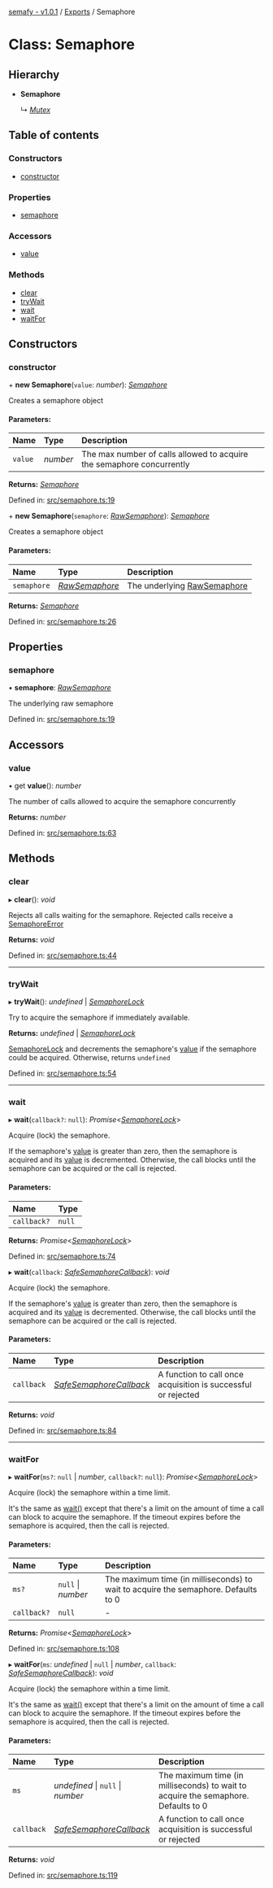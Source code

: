 [semafy - v1.0.1](../README.md) / [Exports](../modules.md) / Semaphore

# Class: Semaphore

## Hierarchy

* **Semaphore**

  ↳ [*Mutex*](mutex.md)

## Table of contents

### Constructors

- [constructor](semaphore.md#constructor)

### Properties

- [semaphore](semaphore.md#semaphore)

### Accessors

- [value](semaphore.md#value)

### Methods

- [clear](semaphore.md#clear)
- [tryWait](semaphore.md#trywait)
- [wait](semaphore.md#wait)
- [waitFor](semaphore.md#waitfor)

## Constructors

### constructor

\+ **new Semaphore**(`value`: *number*): [*Semaphore*](semaphore.md)

Creates a semaphore object

#### Parameters:

| Name | Type | Description |
| :------ | :------ | :------ |
| `value` | *number* | The max number of calls allowed to acquire the semaphore concurrently |

**Returns:** [*Semaphore*](semaphore.md)

Defined in: [src/semaphore.ts:19](https://github.com/havelessbemore/semafy/blob/03d6228/src/semaphore.ts#L19)

\+ **new Semaphore**(`semaphore`: [*RawSemaphore*](rawsemaphore.md)): [*Semaphore*](semaphore.md)

Creates a semaphore object

#### Parameters:

| Name | Type | Description |
| :------ | :------ | :------ |
| `semaphore` | [*RawSemaphore*](rawsemaphore.md) | The underlying [RawSemaphore](rawsemaphore.md) |

**Returns:** [*Semaphore*](semaphore.md)

Defined in: [src/semaphore.ts:26](https://github.com/havelessbemore/semafy/blob/03d6228/src/semaphore.ts#L26)

## Properties

### semaphore

• **semaphore**: [*RawSemaphore*](rawsemaphore.md)

The underlying raw semaphore

Defined in: [src/semaphore.ts:19](https://github.com/havelessbemore/semafy/blob/03d6228/src/semaphore.ts#L19)

## Accessors

### value

• get **value**(): *number*

The number of calls allowed to acquire the semaphore concurrently

**Returns:** *number*

Defined in: [src/semaphore.ts:63](https://github.com/havelessbemore/semafy/blob/03d6228/src/semaphore.ts#L63)

## Methods

### clear

▸ **clear**(): *void*

Rejects all calls waiting for the semaphore. Rejected calls receive a [SemaphoreError](semaphoreerror.md)

**Returns:** *void*

Defined in: [src/semaphore.ts:44](https://github.com/havelessbemore/semafy/blob/03d6228/src/semaphore.ts#L44)

___

### tryWait

▸ **tryWait**(): *undefined* \| [*SemaphoreLock*](semaphorelock.md)

Try to acquire the semaphore if immediately available.

**Returns:** *undefined* \| [*SemaphoreLock*](semaphorelock.md)

[SemaphoreLock](semaphorelock.md) and decrements the semaphore's [value](semaphore.md#value) if the semaphore could be acquired.
Otherwise, returns `undefined`

Defined in: [src/semaphore.ts:54](https://github.com/havelessbemore/semafy/blob/03d6228/src/semaphore.ts#L54)

___

### wait

▸ **wait**(`callback?`: ``null``): *Promise*<[*SemaphoreLock*](semaphorelock.md)\>

Acquire (lock) the semaphore.

If the semaphore's [value](semaphore.md#value) is greater than zero, then the semaphore is acquired
and its [value](semaphore.md#value) is decremented. Otherwise, the call blocks until the semaphore
can be acquired or the call is rejected.

#### Parameters:

| Name | Type |
| :------ | :------ |
| `callback?` | ``null`` |

**Returns:** *Promise*<[*SemaphoreLock*](semaphorelock.md)\>

Defined in: [src/semaphore.ts:74](https://github.com/havelessbemore/semafy/blob/03d6228/src/semaphore.ts#L74)

▸ **wait**(`callback`: [*SafeSemaphoreCallback*](../interfaces/safesemaphorecallback.md)): *void*

Acquire (lock) the semaphore.

If the semaphore's [value](semaphore.md#value) is greater than zero, then the semaphore is acquired
and its [value](semaphore.md#value) is decremented. Otherwise, the call blocks until the semaphore
can be acquired or the call is rejected.

#### Parameters:

| Name | Type | Description |
| :------ | :------ | :------ |
| `callback` | [*SafeSemaphoreCallback*](../interfaces/safesemaphorecallback.md) | A function to call once acquisition is successful or rejected |

**Returns:** *void*

Defined in: [src/semaphore.ts:84](https://github.com/havelessbemore/semafy/blob/03d6228/src/semaphore.ts#L84)

___

### waitFor

▸ **waitFor**(`ms?`: ``null`` \| *number*, `callback?`: ``null``): *Promise*<[*SemaphoreLock*](semaphorelock.md)\>

Acquire (lock) the semaphore within a time limit.

It's the same as [wait()](semaphore.md#wait) except that there's a limit on the amount of time a call
can block to acquire the semaphore. If the timeout expires before the semaphore is
acquired, then the call is rejected.

#### Parameters:

| Name | Type | Description |
| :------ | :------ | :------ |
| `ms?` | ``null`` \| *number* | The maximum time (in milliseconds) to wait to acquire the semaphore. Defaults to 0 |
| `callback?` | ``null`` | - |

**Returns:** *Promise*<[*SemaphoreLock*](semaphorelock.md)\>

Defined in: [src/semaphore.ts:108](https://github.com/havelessbemore/semafy/blob/03d6228/src/semaphore.ts#L108)

▸ **waitFor**(`ms`: *undefined* \| ``null`` \| *number*, `callback`: [*SafeSemaphoreCallback*](../interfaces/safesemaphorecallback.md)): *void*

Acquire (lock) the semaphore within a time limit.

It's the same as [wait()](semaphore.md#wait) except that there's a limit on the amount of time a call
can block to acquire the semaphore. If the timeout expires before the semaphore is
acquired, then the call is rejected.

#### Parameters:

| Name | Type | Description |
| :------ | :------ | :------ |
| `ms` | *undefined* \| ``null`` \| *number* | The maximum time (in milliseconds) to wait to acquire the semaphore. Defaults to 0 |
| `callback` | [*SafeSemaphoreCallback*](../interfaces/safesemaphorecallback.md) | A function to call once acquisition is successful or rejected |

**Returns:** *void*

Defined in: [src/semaphore.ts:119](https://github.com/havelessbemore/semafy/blob/03d6228/src/semaphore.ts#L119)
